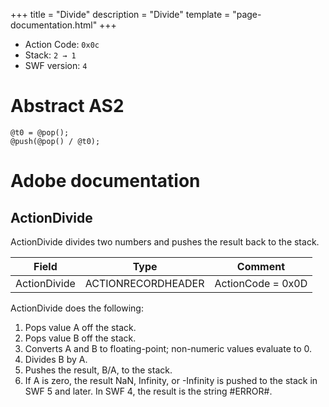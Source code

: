 +++
title = "Divide"
description = "Divide"
template = "page-documentation.html"
+++

- Action Code: `0x0c`
- Stack: `2 → 1`
- SWF version: `4`

# Abstract AS2

```
@t0 = @pop();
@push(@pop() / @t0);
```

# Adobe documentation

## ActionDivide

ActionDivide divides two numbers and pushes the result back to the stack.

| Field             | Type               | Comment                        |
|-------------------|--------------------|--------------------------------|
| ActionDivide      | ACTIONRECORDHEADER | ActionCode = 0x0D              |

ActionDivide does the following:
1. Pops value A off the stack.
2. Pops value B off the stack.
3. Converts A and B to floating-point; non-numeric values evaluate to 0.
4. Divides B by A.
5. Pushes the result, B/A, to the stack.
6. If A is zero, the result NaN, Infinity, or -Infinity is pushed to the stack in SWF 5 and later. In SWF 4, the
   result is the string #ERROR#.
